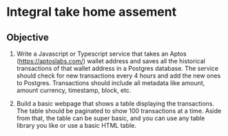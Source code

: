 # Integral take home assement


## Objective

1. Write a Javascript or Typescript service that takes an Aptos (https://aptoslabs.com/) wallet address and saves all the historical transactions of that wallet address in a Postgres database. The service should check for new transactions every 4 hours and add the new ones to Postgres. Transactions should include all metadata like amount, amount currency, timestamp, block, etc.

2. Build a basic webpage that shows a table displaying the transactions. The table should be paginated to show 100 transactions at a time. Aside from that, the table can be super basic, and you can use any table library you like or use a basic HTML table.

